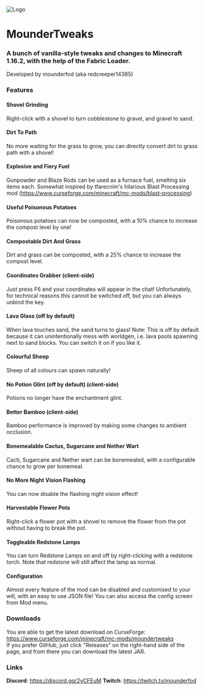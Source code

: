 ![Logo](https://i.imgur.com/Jlcwp07.png)  
# MounderTweaks
### A bunch of vanilla-style tweaks and changes to Minecraft 1.16.2, with the help of the Fabric Loader.
Developed by mounderfod (aka redcreeper14385)
### Features
#### Shovel Grinding
Right-click with a shovel to turn cobblestone to gravel, and gravel to sand. <br>
#### Dirt To Path
No more waiting for the grass to grow, you can directly convert dirt to grass path with a shovel!
#### Explosive and Fiery Fuel
Gunpowder and Blaze Rods can be used as a furnace fuel, smelting six items each. Somewhat inspired by tfarecnim's hilarious Blast Processing mod (https://www.curseforge.com/minecraft/mc-mods/blast-processing)
#### Useful Poisonous Potatoes
Poisonous potatoes can now be composted, with a 10% chance to increase the compost level by one!
#### Compostable Dirt And Grass
Dirt and grass can be composted, with a 25% chance to increase the compost level.
#### Coordinates Grabber (client-side)
Just press F6 and your coordinates will appear in the chat! Unfortunately, for technical reasons this cannot be switched off, but you can always unbind the key.
#### Lava Glass (off by default)
When lava touches sand, the sand turns to glass! Note: This is off by default because it can unintentionally mess with worldgen, i.e. lava pools spawning next to sand blocks. You can switch it on if you like it.
#### Colourful Sheep
Sheep of all colours can spawn naturally!
#### No Potion Glint (off by default) (client-side)
Potions no longer have the enchantment glint.
#### Better Bamboo (client-side)
Bamboo performance is improved by making some changes to ambient occlusion.
#### Bonemealable Cactus, Sugarcane and Nether Wart
Cacti, Sugarcane and Nether wart can be bonemealed, with a configurable chance to grow per bonemeal.
#### No More Night Vision Flashing
You can now disable the flashing night vision effect!
#### Harvestable Flower Pots
Right-click a flower pot with a shovel to remove the flower from the pot without having to break the pot.
#### Toggleable Redstone Lamps
You can turn Redstone Lamps on and off by right-clicking with a redstone torch. Note that redstone will still affect the lamp as normal.
#### Configuration
Almost every feature of the mod can be disabled and customised to your will, with an easy to use JSON file! You can also access the config screen from Mod menu. 
### Downloads
You are able to get the latest download on CurseForge: https://www.curseforge.com/minecraft/mc-mods/moundertweaks <br>
If you prefer GitHub, just click "Releases" on the right-hand side of the page, and from there you can download the latest JAR.
### Links
**Discord**: https://discord.gg/2yCFEuM
**Twitch**: https://twitch.tv/mounderfod
